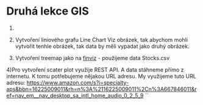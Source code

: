 # Druhá lekce GIS


1)


2) Vytvoření liniového grafu Line Chart
Viz obrázek, tak abychom mohli vytvořit tenhle obrázek, tak data by měli vypadat jako druhý obrázek.



3) Vytvoření treemap jako na [finviz](https://finviz.com/map.ashx) - použijeme data Stocks.csv


4)Pro vytvoření scater plot využije REST API. A data stáhneme přímo z internetu. K tomu potřebujeme nějakou URL adresu.
My využijeme tuto URL adresu: https://www.amazon.com/s?i=specialty-aps&bbn=16225009011&rh=n%3A%2116225009011%2Cn%3A667846011&ref=nav_em__nav_desktop_sa_intl_home_audio_0_2_5_9
``

